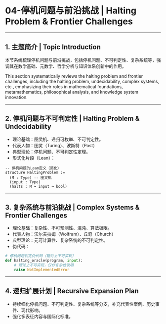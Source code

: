 
# 04-停机问题与前沿挑战 | Halting Problem & Frontier Challenges

---

## 1. 主题简介 | Topic Introduction

本节系统梳理停机问题与前沿挑战，包括停机问题、不可判定性、复杂系统等，强调其在数学基础、元数学、哲学分析与知识体系创新中的作用。

This section systematically reviews the halting problem and frontier challenges, including the halting problem, undecidability, complex systems, etc., emphasizing their roles in mathematical foundations, metamathematics, philosophical analysis, and knowledge system innovation.

---

## 2. 停机问题与不可判定性 | Halting Problem & Undecidability
- 理论基础：图灵机、递归可枚举、不可判定性。
- 代表人物：图灵（Turing）、波斯特（Post）
- 典型理论：停机问题、不可判定性定理。
- 形式化片段（Lean）：
```lean
-- 停机问题的Lean定义（简化）
structure HaltingProblem :=
  (M : Type) -- 图灵机
  (input : Type)
  (halts : M → input → bool)
```

---

## 3. 复杂系统与前沿挑战 | Complex Systems & Frontier Challenges
- 理论基础：复杂性、不可预测性、混沌、算法极限。
- 代表人物：沃尔夫拉姆（Wolfram）、丘奇（Church）
- 典型理论：元可计算性、复杂系统的不可判定性。
- 伪代码：
```python
# 停机问题判定伪代码（理论上不可实现）
def halting_oracle(program, input):
    # 理论上不可实现，仅作复杂性说明
    raise NotImplementedError
```

---

## 4. 递归扩展计划 | Recursive Expansion Plan
- 持续细化停机问题、不可判定性、复杂系统等分支，补充代表性案例、历史事件、现代影响。
- 强化多表征内容与国际化标准。 